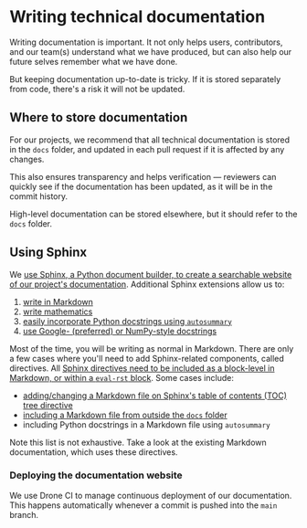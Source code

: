 # Writing technical documentation

Writing documentation is important. It not only helps users, contributors, and our
team(s) understand what we have produced, but can also help our future selves remember
what we have done.

But keeping documentation up-to-date is tricky. If it is stored separately from code,
there's a risk it will not be updated.

## Where to store documentation

For our projects, we recommend that all technical documentation is stored in the `docs`
folder, and updated in each pull request if it is affected by any changes.

This also ensures transparency and helps verification — reviewers can quickly see if
the documentation has been updated, as it will be in the commit history.

High-level documentation can be stored elsewhere, but it should refer to the `docs`
folder.

## Using Sphinx

We [use Sphinx, a Python document builder, to create a searchable website of our
project's documentation][sphinx]. Additional Sphinx extensions allow us to:

1. [write in Markdown][myst-parser]
2. [write mathematics][sphinx-mathjax]
3. [easily incorporate Python docstrings using `autosummary`][sphinx-autosummary]
4. [use Google- (preferred) or NumPy-style docstrings][sphinx-napoleon]

Most of the time, you will be writing as normal in Markdown. There are only a few
cases where you'll need to add Sphinx-related components, called directives. All
[Sphinx directives need to be included as a block-level in
Markdown, or within a `eval-rst` block][myst-parser-directives]. Some cases include:

- [adding/changing a Markdown file on Sphinx's table of contents (TOC) tree
  directive][sphinx-toctree]
- [including a Markdown file from outside the `docs` folder][myst-parser-outside-files]
- including Python docstrings in a Markdown file using `autosummary`

Note this list is not exhaustive. Take a look at the existing Markdown documentation,
which uses these directives.

### Deploying the documentation website

We use Drone CI to manage continuous deployment of our documentation. This happens
automatically whenever a commit is pushed into the `main` branch.

[myst-parser]: https://myst-parser.readthedocs.io
[myst-parser-directives]: https://myst-parser.readthedocs.io/en/latest/syntax/syntax.html
[myst-parser-outside-files]: https://myst-parser.readthedocs.io/en/latest/faq/index.html#include-a-file-from-outside-the-docs-folder-like-readme-md
[sphinx]: https://www.sphinx-doc.org
[sphinx-autosummary]: https://www.sphinx-doc.org/en/master/usage/extensions/autosummary.html
[sphinx-mathjax]: https://www.sphinx-doc.org/en/master/usage/extensions/math.html#module-sphinx.ext.mathjax
[sphinx-napoleon]: https://www.sphinx-doc.org/en/master/usage/extensions/napoleon.html
[sphinx-toctree]: https://www.sphinx-doc.org/en/master/usage/restructuredtext/directives.html#table-of-contents

